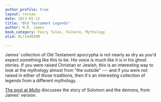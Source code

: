 ```yaml
---
author_profile: true
layout: review
date: 2013-05-15
title: "Old Testament Legends"
author: M.R. James
book_category: Fairy Tales, Folkore, Mythology
olid: OL7144030M

---
```


James' collection of Old Testament apocrypha is not nearly as dry as you'd expect something like this to be. His voice is much like it is in his ghost stories. If you were raised Christian or Jewish, this is an interesting way to look at the mythology almost from "the outside" --- and if you were not raised in either of those traditions, then it's an interesting collection of legends from a different mythology.


[The post at *Multo*](https://multoghost.wordpress.com/2013/05/15/solomon-and-the-demons/) discusses the story of Solomon and the demons, from James' version.
